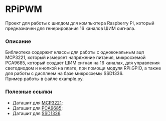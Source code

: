 # RPiPWM
Проект для работы с шилдом для компьютера Raspberry PI,
который предназначен для генерирования 16 каналов ШИМ сигнала.

### Описание
Библиотека содержит классы для работы с однокональным ацп MCP3221, который измеряет напряжение питания,
микросхемой PCA9685, который создает ШИМ сигнал на 16 каналах, для управления светодиодом и кнопкой на плате,
при помощи модуля RPi.GPIO, а также для работы с дисплеем на базе микросхемы SSD1336.  
Пример работы в файле example.py.

### Полезные ссылки
- Даташит для [MCP3221](http://ww1.microchip.com/downloads/en/DeviceDoc/20001732E.pdf);
- Даташит для [PCA9685](https://cdn-shop.adafruit.com/datasheets/PCA9685.pdf);
- Даташит для [SSD1336](https://cdn-shop.adafruit.com/datasheets/SSD1306.pdf).
